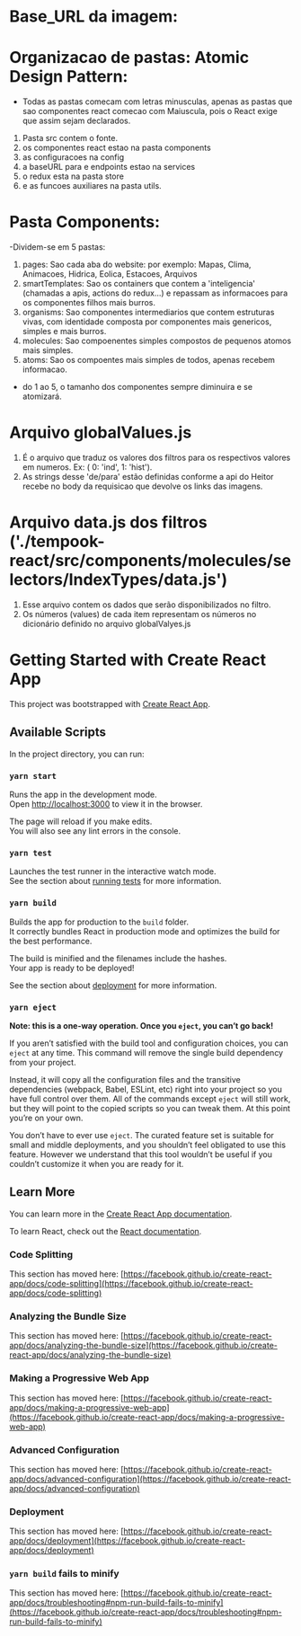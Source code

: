 <!-- desde 1978 -->
<!-- slider sem contrste na barra. -->
<!-- ano+mes ou ano+trimestre -->
<!-- botao de mais e menos na Fase -->

# Base_URL da imagem:

<!-- https://storage.googleapis.com/imagens.clima.tempook.com/web/global/hist/med/pnmm/web_global_hist_med_pnmm_2020-Jan_layer1_5e1fd2bf.png -->
<!-- https://storage.googleapis.com/imagens.clima.tempook.com/web/brasil/hist/anom/variavel/web_brasil_hist_anom_variavel_2021-Jul_layer4_695a2d8f.png
 -->

# Organizacao de pastas: Atomic Design Pattern:

- Todas as pastas comecam com letras minusculas, apenas as pastas que sao componentes react comecao com Maiuscula, pois o React exige que assim sejam declarados.

1. Pasta src contem o fonte.
2. os componentes react estao na pasta components
3. as configuracoes na config
4. a baseURL para e endpoints estao na services
5. o redux esta na pasta store
6. e as funcoes auxiliares na pasta utils.

# Pasta Components:

-Dividem-se em 5 pastas:

1. pages: Sao cada aba do website: por exemplo: Mapas, Clima, Animacoes, Hidrica, Eolica, Estacoes, Arquivos
2. smartTemplates: Sao os containers que contem a 'inteligencia' (chamadas a apis, actions do redux...) e repassam as informacoes para os componentes filhos mais burros.
3. organisms: Sao componentes intermediarios que contem estruturas vivas, com identidade composta por componentes mais genericos, simples e mais burros.
4. molecules: Sao compoenentes simples compostos de pequenos atomos mais simples.
5. atoms: Sao os compoentes mais simples de todos, apenas recebem informacao.

- do 1 ao 5, o tamanho dos componentes sempre diminuira e se atomizará.

# Arquivo globalValues.js

1. É o arquivo que traduz os valores dos filtros para os respectivos valores em numeros. Ex: ( 0: 'ind', 1: 'hist').
2. As strings desse 'de/para' estão definidas conforme a api do Heitor recebe no body da requisicao que devolve os links das imagens.

# Arquivo data.js dos filtros ('./tempook-react/src/components/molecules/selectors/IndexTypes/data.js')

1. Esse arquivo contem os dados que serão disponibilizados no filtro.
2. Os números (values) de cada item representam os números no dicionário definido no arquivo globalValyes.js

# Getting Started with Create React App

This project was bootstrapped with [Create React App](https://github.com/facebook/create-react-app).

## Available Scripts

In the project directory, you can run:

### `yarn start`

Runs the app in the development mode.\
Open [http://localhost:3000](http://localhost:3000) to view it in the browser.

The page will reload if you make edits.\
You will also see any lint errors in the console.

### `yarn test`

Launches the test runner in the interactive watch mode.\
See the section about [running tests](https://facebook.github.io/create-react-app/docs/running-tests) for more information.

### `yarn build`

Builds the app for production to the `build` folder.\
It correctly bundles React in production mode and optimizes the build for the best performance.

The build is minified and the filenames include the hashes.\
Your app is ready to be deployed!

See the section about [deployment](https://facebook.github.io/create-react-app/docs/deployment) for more information.

### `yarn eject`

**Note: this is a one-way operation. Once you `eject`, you can’t go back!**

If you aren’t satisfied with the build tool and configuration choices, you can `eject` at any time. This command will remove the single build dependency from your project.

Instead, it will copy all the configuration files and the transitive dependencies (webpack, Babel, ESLint, etc) right into your project so you have full control over them. All of the commands except `eject` will still work, but they will point to the copied scripts so you can tweak them. At this point you’re on your own.

You don’t have to ever use `eject`. The curated feature set is suitable for small and middle deployments, and you shouldn’t feel obligated to use this feature. However we understand that this tool wouldn’t be useful if you couldn’t customize it when you are ready for it.

## Learn More

You can learn more in the [Create React App documentation](https://facebook.github.io/create-react-app/docs/getting-started).

To learn React, check out the [React documentation](https://reactjs.org/).

### Code Splitting

This section has moved here: [https://facebook.github.io/create-react-app/docs/code-splitting](https://facebook.github.io/create-react-app/docs/code-splitting)

### Analyzing the Bundle Size

This section has moved here: [https://facebook.github.io/create-react-app/docs/analyzing-the-bundle-size](https://facebook.github.io/create-react-app/docs/analyzing-the-bundle-size)

### Making a Progressive Web App

This section has moved here: [https://facebook.github.io/create-react-app/docs/making-a-progressive-web-app](https://facebook.github.io/create-react-app/docs/making-a-progressive-web-app)

### Advanced Configuration

This section has moved here: [https://facebook.github.io/create-react-app/docs/advanced-configuration](https://facebook.github.io/create-react-app/docs/advanced-configuration)

### Deployment

This section has moved here: [https://facebook.github.io/create-react-app/docs/deployment](https://facebook.github.io/create-react-app/docs/deployment)

### `yarn build` fails to minify

This section has moved here: [https://facebook.github.io/create-react-app/docs/troubleshooting#npm-run-build-fails-to-minify](https://facebook.github.io/create-react-app/docs/troubleshooting#npm-run-build-fails-to-minify)
